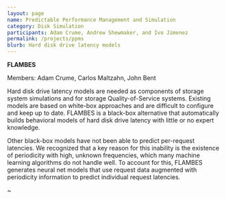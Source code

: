 ```yaml
---
layout: page
name: Predictable Performance Management and Simulation
category: Disk Simulation
participants: Adam Crume, Andrew Shewmaker, and Ivo Jimenez
permalink: /projects/ppms
blurb: Hard disk drive latency models
---
```


<b>FLAMBES</b>

Members: Adam Crume, Carlos Maltzahn, John Bent

Hard disk drive latency models are needed as components of storage system simulations and for storage Quality-of-Service systems.  Existing models are based on white-box approaches and are difficult to configure and keep up to date.  FLAMBES is a black-box alternative that automatically builds behavioral models of hard disk drive latency with little or no expert knowledge.

Other black-box models have not been able to predict per-request latencies.  We recognized that a key reason for this inability is the existence of periodicity with high, unknown frequencies, which many machine learning algorithms do not handle well.  To account for this, FLAMBES generates neural net models that use request data augmented with periodicity information to predict individual request latencies.

~              
